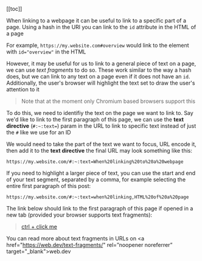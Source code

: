 [[toc]]

When linking to a webpage it can be useful to link to a specific part of a page. Using a hash in the URl you can link to the `id` attribute in the HTML of a page

For example, `https://my.website.com#overview` would link to the element with `id="overview"` in the HTML

However, it may be useful for us to link to a general piece of text on a page, we can use _text fragments_ to do so. These work similar to the way a hash does, but we can link to any text on a page even if it does not have an `id`. Additionally, the user's browser will highlight the text set to draw the user's attention to it

> Note that at the moment only Chromium based browsers support this

To do this, we need to identifiy the text on the page we want to link to. Say we'd like to link to the first paragraph of this page, we can use the **text directive** (`#:~:text=`) param in the URL to link to specific text instead of just the `#` like we use for an ID

We would need to take the part of the text we want to focus, URL encode it, then add it to the **text directive** the final URL may look something like this:

```
https://my.website.com/#:~:text=When%20linking%20to%20a%20webpage
```

If you need to highlight a larger piece of text, you can use the start and end of your text segment, separated by a comma, for example selecting the entire first paragraph of this post:

```
https://my.website.com/#:~:text=when%20linking,HTML%20of%20a%20page
```

The link below should link to the first paragraph of this page if opened in a new tab (provided your browser supports text fragments):

> [ctrl + click me](#:~:text=when%20linking,HTML%20of%20a%20page)

You can read more about text fragments in URLs on <a href="https://web.dev/text-fragments/" rel=”noopener noreferrer” target="_blank">web.dev</a>
